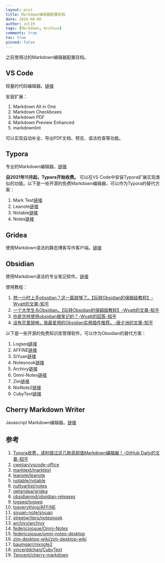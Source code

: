 ```yaml
---
layout: post
title: Markdown编辑器配置存档
date: 2020-06-06
author: zxl19
tags: [Markdown, Archive]
comments: true
toc: true
pinned: false
---
```


之前使用过的Markdown编辑器配置存档。

<!-- more -->

## VS Code

轻量的代码编辑器。[链接](https://code.visualstudio.com)

安装扩展：

1. Markdown All in One
2. Markdown Checkboxes
3. Markdown PDF
4. Markdown Preview Enhanced
5. markdownlint

可以实现自动补全、导出PDF文档、预览、语法检查等功能。

## Typora

专业的Markdown编辑器。[链接](https://typora.io)

**自2021年11月起，Typora开始收费。** 可以在VS Code中安装Typora扩展实现类似的功能。以下是一些开源的免费Markdown编辑器，可以作为Typora的替代方案：

1. Mark Text[链接](https://github.com/marktext/marktext)
2. Leanote[链接](https://github.com/leanote/leanote)
3. Notable[链接](https://notable.app)
4. Notes[链接](https://www.get-notes.com)

## Gridea

使用Markdown语法的静态博客写作客户端。[链接](https://gridea.dev)

## Obsidian

使用Markdown语法的专业笔记软件。[链接](https://obsidian.md)

使用教程：

1. [想一小时上手obsidian？这一篇就够了。【玩转Obsidian的保姆级教程】-Wyatt的文章-知乎](https://zhuanlan.zhihu.com/p/428519519)
2. [一个大学生与Obsidian。【玩转Obsidian的保姆级教程】-Wyatt的文章-知乎](https://zhuanlan.zhihu.com/p/409095645)
3. [你是怎样使用obsidian做笔记的？-Wyatt的回答-知乎](https://www.zhihu.com/question/412868038/answer/2447812348)
4. [没有花里胡哨，我最爱用的Obsidian实用插件推荐。-唐夕洲的文章-知乎](https://zhuanlan.zhihu.com/p/491766682)

以下是一些开源的免费知识库管理软件，可以作为Obsidian的替代方案：

1. Logseq[链接](https://logseq.com)
2. AFFiNE[链接](https://affine.pro)
3. SiYuan[链接](https://b3log.org/siyuan/en/)
4. Notesnook[链接](https://notesnook.com)
5. Archivy[链接](https://archivy.github.io)
6. Omni-Notes[链接](https://omninotes.app)
7. Zim[链接](https://zim-wiki.org)
8. NixNote2[链接](https://github.com/baumgarr/nixnote2)
9. CubyText[链接](https://github.com/vincentdchan/CubyText)

## Cherry Markdown Writer

Javascript Markdown编辑器。[链接](https://github.com/Tencent/cherry-markdown)

## 参考

1. [Typora收费，请别错过这几款高颜值Markdown编辑器！-GitHub Daily的文章-知乎](https://zhuanlan.zhihu.com/p/450104097)
2. [cweijan/vscode-office](https://github.com/cweijan/vscode-office)
3. [marktext/marktext](https://github.com/marktext/marktext)
4. [leanote/leanote](https://github.com/leanote/leanote)
5. [notable/notable](https://github.com/notable/notable)
6. [nuttyartist/notes](https://github.com/nuttyartist/notes)
7. [getgridea/gridea](https://github.com/getgridea/gridea)
8. [obsidianmd/obsidian-releases](https://github.com/obsidianmd/obsidian-releases)
9. [logseq/logseq](https://github.com/logseq/logseq)
10. [toeverything/AFFiNE](https://github.com/toeverything/AFFiNE)
11. [siyuan-note/siyuan](https://github.com/siyuan-note/siyuan)
12. [streetwriters/notesnook](https://github.com/streetwriters/notesnook)
13. [archivy/archivy](https://github.com/archivy/archivy)
14. [federicoiosue/Omni-Notes](https://github.com/federicoiosue/Omni-Notes)
15. [federicoiosue/omni-notes-desktop](https://github.com/federicoiosue/omni-notes-desktop)
16. [zim-desktop-wiki/zim-desktop-wiki](https://github.com/zim-desktop-wiki/zim-desktop-wiki)
17. [baumgarr/nixnote2](https://github.com/baumgarr/nixnote2)
18. [vincentdchan/CubyText](https://github.com/vincentdchan/CubyText)
19. [Tencent/cherry-markdown](https://github.com/Tencent/cherry-markdown)
